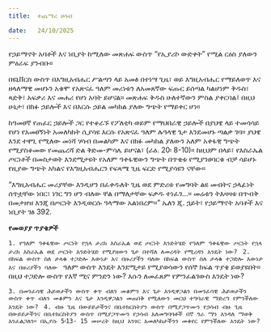 ```yaml
---
title:  ተጨማሪ ሀሳብ

date:   24/10/2025
---
```


የኃይማኖት አባቶች እና ነቢያት ከሚለው መጽሐፍ ውስጥ “የኢያሪኮ ውድቀት” የሚል ርዕስ ያለውን ምዕራፍ ያንብቡ።

በዩኒቨርስ ውስጥ በእግዚአብሔር ሥልጣን ላይ አመፅ በተነሣ ጊዜ፣ ወይ እግዚአብሔር የማይለወጥ እና ዘላለማዊ መሆኑን አቁሞ የአጽናፈ ዓለም መሪነቱን ለአመጸኛው ፍጡር ይሰጣል ካልሆነም ቅዱስ፣ ጻድቅ፣ አፍቃሪ እና መሐሪ የሆነ አባት ይሆናል። መጽሐፍ ቅዱስ ሁለተኛውን ምስል ያቀርባል፤ በዚህ ሁኔታ፣ በክፉ ኃይሎች እና በእርሱ ኃይል መካከል ያለው ግጭት የማይቀር ሆነ።

ከዓመፀኛ የጠፈር ኃይሎች ጋር የተቆራኙ የፖለቲካ ወይም የማህበራዊ ኃይሎች በያህዌ ላይ ተመሳሳይ የሆነ የአመፀኝነት አመለካከት ሲያሳዩ እርሱ የአጽናፈ ዓለም ሉዓላዊ ጌታ እንደመሆኑ ጣልቃ ገባ። ያህዌ እንደ ተዋጊ የሚለው መነሻ ሃሳብ በመልካም እና በክፉ መካከል ያለውን አለም አቀፋዊ ግጭት የሚያስቆመው የመጨረሻ ድል ቅድመ-ምሳሌ ይሆናል፣ (ራዕ. 20፡ 8-10)። ከዚህም በላይ፣ የእስራኤል ጦርነቶች በመስታወት እንደሚታዩት የአለም ዓቀፋዊውን ግጭት በጥቂቱ የሚያንፀባርቁ ብቻ ሳይሆኑ የዚያው ግጭት አካልና የእግዚአብሔርን የፍጻሜ ጊዜ ፍርድ የሚያሳዩን ናቸው።

“እግዚአብሔር መሪያቸው እንዲሆን በፈቀዱለት ጊዜ ወደ ምድሪቱ የመግባት ልዩ መብትና ኃላፊነት ሰጥቷቸው ነበር፣ ነገር ግን ሆን ብለው ቸል በማለታቸው ፍቃዱ ተነፈገ…። መሬቱን ትእዛዛቱ በጥብቅ በመታዘዝ እንጂ በጦርነት እንዲወርሱ ዓላማው አልነበረም።” ኤለን ጂ. ኋይት፣ የኃይማኖት አባቶች እና ነቢያት ገፅ 392.



**የመወያያ ጥያቄዎች**



`1. የዓለም ዓቀፋዊው ጦርነት የኋላ ታሪክ እስራኤል ወደ ጦርነት እንድትሄድ የዓለም ዓቀፋዊው ጦርነት የኋላ ታሪክ እስራኤል ወደ ጦርነት እንድትሄድ የሚያዘውን ጌታ በተሻለ ለመረዳት የሚረዳን እንዴት ነው?
`
`2. በክፍል ውስጥ ስለ ታላቁ ተጋድሎ እውነታ እና በዙሪያችን ባለው በክፍል ውስጥ ስለ ታላቁ ተጋድሎ እውነታ እና በዙሪያችን ባለው
`
ዓለም ውስጥ እንዴት እንደሚታይ የሚያወሳውን የሰኞ ክፍል ጥያቄ ይወያዩበት። በዚህ ተጋድሎ ውስጥ የእኛ ሚና ምንድን ነው? እሱን ለመፈጸም የምንፈልገውስ እንዴት ነው?

`3. በመንፈሳዊ ሕይወታችን ውስጥ ቀጥ ብለን መቆምን እና ጌታ እንዲዋጋልን በመንፈሳዊ ሕይወታችን ውስጥ ቀጥ ብለን መቆምን እና ጌታ እንዲዋጋልን መጠበቅ የሚለውን መርህ ተግባራዊ ማድረግ የምንችለው እንዴት ነው?
`
`4. ብዙ ጊዜ በውይይታችንና በቤተክርስትያን ውስጥ በሚያጋጥሙን የኃሳብ ብዙ ጊዜ በውይይታችንና በቤተክርስትያን ውስጥ በሚያጋጥሙን የኃሳብ አለመግባባቶች በኛ ጎራ ማን እንዳለ ማወቅ እንፈልጋለን። በኢያሱ 5፡13- 15 መሠረት ከዚህ አንፃር አመለካከታችንን መቀየር የምንችለው እንዴት ነው?`